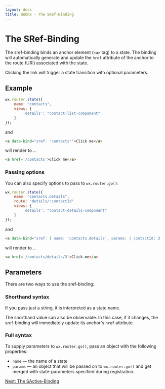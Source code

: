 ```yaml
---
layout: docs
title: WebRx - The SRef-Binding
---
```

# The SRef-Binding

The sref-binding binds an anchor element (<code>&lt;a&gt;</code> tag) to a state. The binding will automatically 
generate and update the <code>href</code> attribute of the anchor to the route (URI) associated with the state. 

Clicking the link will trigger a state transition with optional parameters. 

## Example

```javascript
wx.router.state({
    name: "contacts",
    views: {
        'details': "contact-list-component"
    }
});
```

and 

```html
<a data-bind="sref: 'contacts'">Click me</a>
```

will render to ...

```html
<a href='/contacts'>Click me</a>
```

### Passing options

You can also specify options to pass to <code>wx.router.go()</code>:

```javascript
wx.router.state({
    name: "contacts.details",
	route: "details/:contactId"
    views: {
        'details': "contact-details-component"
    }
});
```

and 

```html
<a data-bind="sref: { name: 'contacts.details', params: { contactId: 3 } }">Click me</a>
```

will render to ...

```html
<a href='/contacts/details/3'>Click me</a>
```
 
## Parameters

There are two ways to use the sref-binding:

### Shorthand syntax

If you pass just a string, it is interpreted as a state name.

The shorthand value can also be observable. In this case, if it changes, the sref-binding will immediately update its anchor's <code>href</code> attribute.

### Full syntax

To supply parameters to <code>wx.router.go()</code>, pass an object with the following properties:

- <code>name</code> — the name of a state
- <code>params</code> — an object that will be passed on to <code>wx.router.go()</code> and get merged with state-parameters specified during registration.

<a class="next-topic" href="/docs/sactive-binding.html">Next: The SActive-Binding</a>
